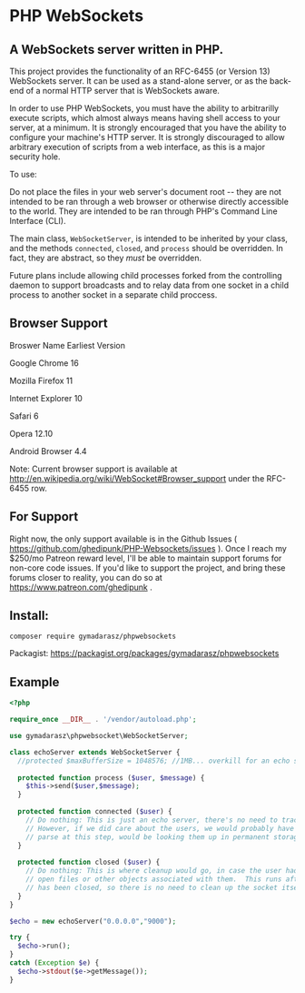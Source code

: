 PHP WebSockets
==============

A WebSockets server written in PHP.
-----------------------------------

This project provides the functionality of an RFC-6455 (or Version 13) WebSockets server.  It can be used as a stand-alone server, or as the back-end of a normal HTTP server that is WebSockets aware.

In order to use PHP WebSockets, you must have the ability to arbitrarilly execute scripts, which almost always means having shell access to your server, at a minimum.  It is strongly encouraged that you have the ability to configure your machine's HTTP server.  It is strongly discouraged to allow arbitrary execution of scripts from a web interface, as this is a major security hole.

To use:

Do not place the files in your web server's document root -- they are not intended to be ran through a web browser or otherwise directly accessible to the world.  They are intended to be ran through PHP's Command Line Interface (CLI).

The main class, `WebSocketServer`, is intended to be inherited by your class, and the methods `connected`, `closed`, and `process` should be overridden.  In fact, they are abstract, so they _must_ be overridden.

Future plans include allowing child processes forked from the controlling daemon to support broadcasts and to relay data from one socket in a child process to another socket in a separate child proccess.

Browser Support
---------------

Broswer Name        Earliest Version

Google Chrome       16

Mozilla Firefox     11

Internet Explorer   10

Safari              6

Opera               12.10

Android Browser     4.4

Note: Current browser support is available at http://en.wikipedia.org/wiki/WebSocket#Browser_support under the RFC-6455 row.

For Support
-----------

Right now, the only support available is in the Github Issues ( https://github.com/ghedipunk/PHP-Websockets/issues ).  Once I reach my $250/mo Patreon reward level, I'll be able to maintain support forums for non-core code issues.  If you'd like to support the project, and bring these forums closer to reality, you can do so at https://www.patreon.com/ghedipunk .

Install:
--------
`composer require gymadarasz/phpwebsockets`

Packagist: 
https://packagist.org/packages/gymadarasz/phpwebsockets

Example
-------
```php
<?php

require_once __DIR__ . '/vendor/autoload.php';

use gymadarasz\phpwebsocket\WebSocketServer;

class echoServer extends WebSocketServer {
  //protected $maxBufferSize = 1048576; //1MB... overkill for an echo server, but potentially plausible for other applications.
  
  protected function process ($user, $message) {
    $this->send($user,$message);
  }
  
  protected function connected ($user) {
    // Do nothing: This is just an echo server, there's no need to track the user.
    // However, if we did care about the users, we would probably have a cookie to
    // parse at this step, would be looking them up in permanent storage, etc.
  }
  
  protected function closed ($user) {
    // Do nothing: This is where cleanup would go, in case the user had any sort of
    // open files or other objects associated with them.  This runs after the socket 
    // has been closed, so there is no need to clean up the socket itself here.
  }
}

$echo = new echoServer("0.0.0.0","9000");

try {
  $echo->run();
}
catch (Exception $e) {
  $echo->stdout($e->getMessage());
}

```
